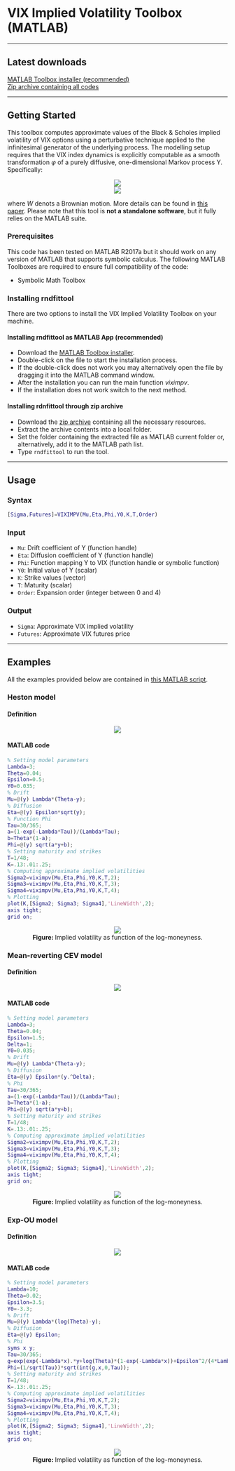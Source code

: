 # VIX Implied Volatility Toolbox (MATLAB)

***
## Latest downloads

[MATLAB Toolbox installer (recommended)](https://github.com/abarletta/viximpv/releases/download/17.11/VIX.Implied.Volatility.mltbx)<br>
[Zip archive containing all codes](https://github.com/abarletta/viximpv/releases/download/17.11/VIX.Implied.Volatility.zip)<br>

***
## Getting Started

This toolbox computes approximate values of the Black & Scholes implied volatility of VIX options using a perturbative technique applied to the infinitesimal generator of the underlying process. The modelling setup requires that the VIX index dynamics is explicitly computable as a smooth transformation <i>φ</i> of a purely diffusive, one-dimensional Markov process Y. Specifically:

<p align="center">
<img src="resources/eq1.PNG"/><br>       
<img src="resources/eq2.PNG"/>
</p>
where <i>W</i> denots a Brownian motion. More details can be found in <a href="https://papers.ssrn.com/sol3/papers.cfm?abstract_id=2942262">this paper</a>. Please note that this tool is <b>not a standalone software</b>, but it fully relies on the MATLAB suite.

### Prerequisites

This code has been tested on MATLAB R2017a but it should work on any version of MATLAB that supports symbolic calculus. The following MATLAB Toolboxes are required to ensure full compatibility of the code: 

- Symbolic Math Toolbox 

### Installing rndfittool

There are two options to install the VIX Implied Volatility Toolbox on your machine.

#### Installing rndfittool as MATLAB App (recommended)
- Download the [MATLAB Toolbox installer](https://github.com/abarletta/viximpv/releases/download/17.11/VIX.Implied.Volatility.mltbx).
- Double-click on the file to start the installation process.
- If the double-click does not work you may alternatively open the file by dragging it into the MATLAB command window.
- After the installation you can run the main function _viximpv_.
- If the installation does not work switch to the next method.

#### Installing rdnfittool through zip archive
- Download the [zip archive](https://github.com/abarletta/viximpv/releases/download/17.11/VIX.Implied.Volatility.zip) containing all the necessary resources.
- Extract the archive contents into a local folder.
- Set the folder containing the extracted file as MATLAB current folder or, alternatively, add it to the MATLAB path list. 
- Type <code>rndfittool</code> to run the tool.


***
## Usage
### Syntax
```matlab
[Sigma,Futures]=VIXIMPV(Mu,Eta,Phi,Y0,K,T,Order)
```
### Input
- `Mu`: Drift coefficient of Y (function handle)
- `Eta`: Diffusion coefficient of Y (function handle)
- `Phi`:  Function mapping Y to VIX (function handle or symbolic function)
- `Y0`:  Initial value of Y (scalar)
- `K`:  Strike values (vector)
- `T`:  Maturity (scalar)
- `Order`:  Expansion order (integer between 0 and 4)

### Output
- `Sigma`: Approximate VIX implied volatility
- `Futures`: Approximate VIX futures price

***
## Examples

All the examples provided below are contained in [this MATLAB script](https://github.com/abarletta/viximpv/blob/master/resources/examples.m).

### Heston model

#### Definition

<p align="center">
<img src="resources/eqHESTON.PNG"/>
</p>

#### MATLAB code

```matlab
% Setting model parameters
Lambda=3;
Theta=0.04;
Epsilon=0.5;
Y0=0.035;
% Drift
Mu=@(y) Lambda*(Theta-y);
% Diffusion
Eta=@(y) Epsilon*sqrt(y);
% Function Phi
Tau=30/365;
a=(1-exp(-Lambda*Tau))/(Lambda*Tau);
b=Theta*(1-a);
Phi=@(y) sqrt(a*y+b);
% Setting maturity and strikes
T=1/48;
K=.13:.01:.25;
% Computing approximate implied volatilities
Sigma2=viximpv(Mu,Eta,Phi,Y0,K,T,2);
Sigma3=viximpv(Mu,Eta,Phi,Y0,K,T,3);
Sigma4=viximpv(Mu,Eta,Phi,Y0,K,T,4);
% Plotting
plot(K,[Sigma2; Sigma3; Sigma4],'LineWidth',2);
axis tight;
grid on;
```
<p align="center">
<img src="resources/heston.PNG"/><br>
<b>Figure: </b>Implied volatility as function of the log-moneyness.
</p>

### Mean-reverting CEV model

#### Definition

<p align="center">
<img src="resources/eqMRCEV.PNG"/>
</p>

#### MATLAB code

```matlab
% Setting model parameters
Lambda=3;
Theta=0.04;
Epsilon=1.5;
Delta=1;
Y0=0.035;
% Drift
Mu=@(y) Lambda*(Theta-y);
% Diffusion
Eta=@(y) Epsilon*(y.^Delta);
% Phi
Tau=30/365;
a=(1-exp(-Lambda*Tau))/(Lambda*Tau);
b=Theta*(1-a);
Phi=@(y) sqrt(a*y+b);
% Setting maturity and strikes
T=1/48;
K=.13:.01:.25;
% Computing approximate implied volatilities
Sigma2=viximpv(Mu,Eta,Phi,Y0,K,T,2);
Sigma3=viximpv(Mu,Eta,Phi,Y0,K,T,3);
Sigma4=viximpv(Mu,Eta,Phi,Y0,K,T,4);
% Plotting
plot(K,[Sigma2; Sigma3; Sigma4],'LineWidth',2);
axis tight;
grid on;
```
<p align="center">
<img src="resources/mrcev.PNG"/><br>
<b>Figure: </b>Implied volatility as function of the log-moneyness.
</p>

### Exp-OU model

#### Definition

<p align="center">
<img src="resources/eqEXPOU.PNG"/>
</p>

#### MATLAB code

```matlab
% Setting model parameters
Lambda=10;
Theta=0.02;
Epsilon=3.5;
Y0=-3.3;
% Drift
Mu=@(y) Lambda*(log(Theta)-y);
% Diffusion
Eta=@(y) Epsilon;
% Phi
syms x y;
Tau=30/365;
g=exp(exp(-Lambda*x).*y+log(Theta)*(1-exp(-Lambda*x))+Epsilon^2/(4*Lambda)*(1-exp(-2*Lambda*x)));
Phi=(1/sqrt(Tau))*sqrt(int(g,x,0,Tau));
% Setting maturity and strikes
T=1/48;
K=.13:.01:.25;
% Computing approximate implied volatilities
Sigma2=viximpv(Mu,Eta,Phi,Y0,K,T,2);
Sigma3=viximpv(Mu,Eta,Phi,Y0,K,T,3);
Sigma4=viximpv(Mu,Eta,Phi,Y0,K,T,4);
% Plotting
plot(K,[Sigma2; Sigma3; Sigma4],'LineWidth',2);
axis tight;
grid on;
```
<p align="center">
<img src="resources/expou.PNG"/><br>
  <b>Figure: </b>Implied volatility as function of the log-moneyness.
</p>

